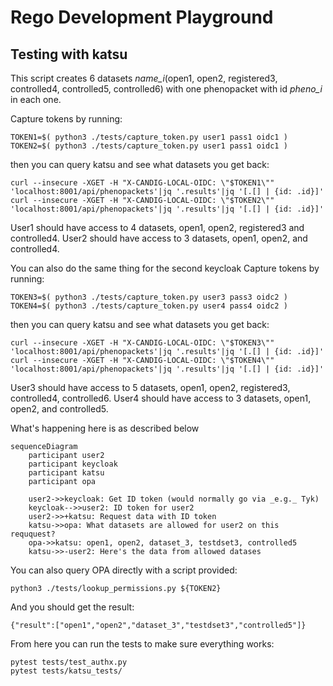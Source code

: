 # Rego Development Playground

## Testing with katsu


This script creates 6 datasets *name_i*(open1, open2, registered3, controlled4, controlled5, controlled6) with one phenopacket with id *pheno_i* in each one.

Capture tokens by running: 
```
TOKEN1=$( python3 ./tests/capture_token.py user1 pass1 oidc1 )
TOKEN2=$( python3 ./tests/capture_token.py user1 pass1 oidc1 )
```

then you can query katsu and see what datasets you get back:

```
curl --insecure -XGET -H "X-CANDIG-LOCAL-OIDC: \"$TOKEN1\"" 'localhost:8001/api/phenopackets'|jq '.results'|jq '[.[] | {id: .id}]'
curl --insecure -XGET -H "X-CANDIG-LOCAL-OIDC: \"$TOKEN2\"" 'localhost:8001/api/phenopackets'|jq '.results'|jq '[.[] | {id: .id}]'
```
User1 should have access to 4 datasets, open1, open2, registered3 and controlled4. 
User2 should have access to 3 datasets, open1, open2, and controlled4. 

You can also do the same thing for the second keycloak
Capture tokens by running: 
```
TOKEN3=$( python3 ./tests/capture_token.py user3 pass3 oidc2 )
TOKEN4=$( python3 ./tests/capture_token.py user4 pass4 oidc2 )
```

then you can query katsu and see what datasets you get back:

```
curl --insecure -XGET -H "X-CANDIG-LOCAL-OIDC: \"$TOKEN3\"" 'localhost:8001/api/phenopackets'|jq '.results'|jq '[.[] | {id: .id}]'
curl --insecure -XGET -H "X-CANDIG-LOCAL-OIDC: \"$TOKEN4\"" 'localhost:8001/api/phenopackets'|jq '.results'|jq '[.[] | {id: .id}]'
```
User3 should have access to 5 datasets, open1, open2, registered3, controlled4, controlled6.
User4 should have access to 3 datasets, open1, open2, and controlled5.

What's happening here is as described below

```mermaid
sequenceDiagram
    participant user2
    participant keycloak
    participant katsu
    participant opa

    user2->>keycloak: Get ID token (would normally go via _e.g._ Tyk)
    keycloak-->>user2: ID token for user2
    user2->>+katsu: Request data with ID token
    katsu->>opa: What datasets are allowed for user2 on this reququest?
    opa->>katsu: open1, open2, dataset_3, testdset3, controlled5
    katsu->>-user2: Here's the data from allowed datases
```


You can also query OPA directly with a script provided:

```
python3 ./tests/lookup_permissions.py ${TOKEN2}
```

And you should get the result:
```
{"result":["open1","open2","dataset_3","testdset3","controlled5"]}
```

From here you can run the tests to make sure everything works:

```
pytest tests/test_authx.py
pytest tests/katsu_tests/
```
